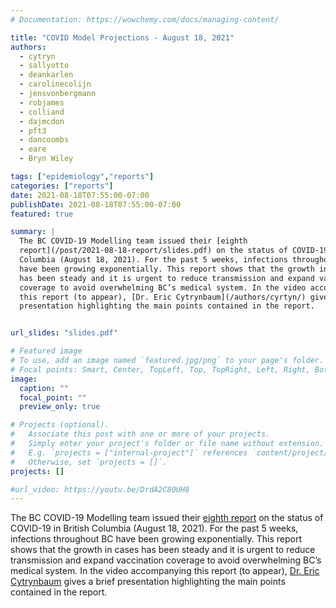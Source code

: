 ```yaml
---
# Documentation: https://wowchemy.com/docs/managing-content/

title: "COVID Model Projections - August 18, 2021"
authors:
  - cytryn
  - sallyotto
  - deankarlen
  - carolinecolijn
  - jensvonbergmann
  - robjames
  - colliand
  - dajmcdon
  - pft3
  - dancoombs
  - eare
  - Bryn Wiley

tags: ["epidemiology","reports"]
categories: ["reports"]
date: 2021-08-18T07:55:00-07:00
publishDate: 2021-08-18T07:55:00-07:00
featured: true

summary: |
  The BC COVID-19 Modelling team issued their [eighth
  report](/post/2021-08-18-report/slides.pdf) on the status of COVID-19 in British
  Columbia (August 18, 2021). For the past 5 weeks, infections throughout BC
  have been growing exponentially. This report shows that the growth in cases
  has been steady and it is urgent to reduce transmission and expand vaccination
  coverage to avoid overwhelming BC’s medical system. In the video accompanying
  this report (to appear), [Dr. Eric Cytrynbaum](/authors/cyrtyn/) gives a brief
  presentation highlighting the main points contained in the report.


url_slides: "slides.pdf"

# Featured image
# To use, add an image named `featured.jpg/png` to your page's folder.
# Focal points: Smart, Center, TopLeft, Top, TopRight, Left, Right, BottomLeft, Bottom, BottomRight.
image:
  caption: ""
  focal_point: ""
  preview_only: true

# Projects (optional).
#   Associate this post with one or more of your projects.
#   Simply enter your project's folder or file name without extension.
#   E.g. `projects = ["internal-project"]` references `content/project/deep-learning/index.md`.
#   Otherwise, set `projects = []`.
projects: []

#url_video: https://youtu.be/DrdA2C80UH8
---
```

The BC COVID-19 Modelling team issued their [eighth report](slides.pdf) on the
status of COVID-19 in British Columbia (August 18, 2021). For the past 5 weeks,
infections throughout BC have been growing exponentially. This report shows that
the growth in cases has been steady and it is urgent to reduce transmission and
expand vaccination coverage to avoid overwhelming BC’s medical system. In the
video accompanying this report (to appear), [Dr. Eric
Cytrynbaum](/authors/cytryn) gives a brief presentation highlighting the main
points contained in the report.

